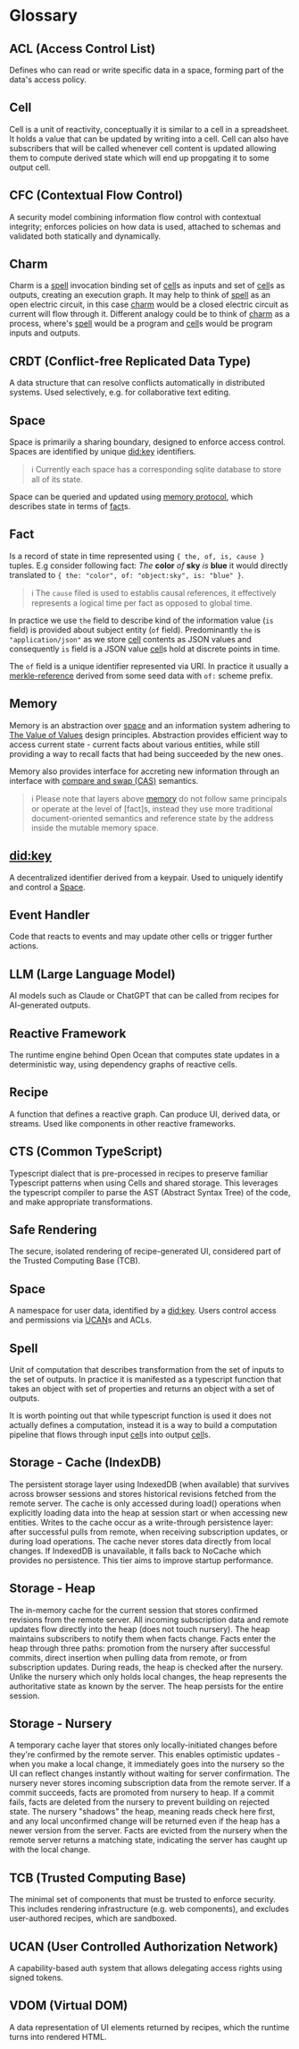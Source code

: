 # Glossary

## ACL (Access Control List)

Defines who can read or write specific data in a space, forming part of the
data's access policy.

## Cell

Cell is a unit of reactivity, conceptually it is similar to a cell in a
spreadsheet. It holds a value that can be updated by writing into a cell. Cell
can also have subscribers that will be called whenever cell content is updated
allowing them to compute derived state which will end up propgating it to some
output cell.

## CFC (Contextual Flow Control)

A security model combining information flow control with contextual integrity;
enforces policies on how data is used, attached to schemas and validated both
statically and dynamically.

## Charm

Charm is a [spell] invocation binding set of [cell]s as inputs and set of
[cell]s as outputs, creating an execution graph. It may help to think of [spell]
as an open electric circuit, in this case [charm] would be a closed electric
circuit as current will flow through it. Different analogy could be to think of
[charm] as a process, where's [spell] would be a program and [cell]s would be
program inputs and outputs.

## CRDT (Conflict-free Replicated Data Type)

A data structure that can resolve conflicts automatically in distributed
systems. Used selectively, e.g. for collaborative text editing.

## Space

Space is primarily a sharing boundary, designed to enforce access control.
Spaces are identified by unique [did:key] identifiers.

> ℹ️ Currently each space has a corresponding sqlite database to store all of
> its state.

Space can be queried and updated using [memory protocol], which describes state
in terms of [fact](#fact)s.

## Fact

Is a record of state in time represented using `{ the, of, is, cause }` tuples.
E.g consider following fact: _The_ **color** _of_ **sky** _is_ **blue** it would
directly translated to `{ the: "color", of: "object:sky", is: "blue" }`.

> ℹ️ The `cause` filed is used to establis causal references, it effectively
> represents a logical time per fact as opposed to global time.

In practice we use `the` field to describe kind of the information value (`is`
field) is provided about subject entity (`of` field). Predominantly `the` is
`"application/json"` as we store [cell] contents as JSON values and consequently
`is` field is a JSON value [cell]s hold at discrete points in time.

The `of` field is a unique identifier represented via URI. In practice it
usually a [merkle-reference] derived from some seed data with `of:` scheme
prefix.

## Memory

Memory is an abstraction over [space] and an information system adhering to
[The Value of Values] design principles. Abstraction provides efficient way to
access current state - current facts about various entities, while still
providing a way to recall facts that had being succeeded by the new ones.

Memory also provides interface for accreting new information through an
interface with [compare and swap (CAS)][CAS] semantics.

> ℹ️ Please note that layers above [memory] do not follow same principals or
> operate at the level of [fact]s, instead they use more traditional
> document-oriented semantics and reference state by the address inside the
> mutable memory space.

## [did:key]

A decentralized identifier derived from a keypair. Used to uniquely identify and
control a [Space].

## Event Handler

Code that reacts to events and may update other cells or trigger further
actions.

## LLM (Large Language Model)

AI models such as Claude or ChatGPT that can be called from recipes for
AI-generated outputs.

## Reactive Framework

The runtime engine behind Open Ocean that computes state updates in a
deterministic way, using dependency graphs of reactive cells.

## Recipe

A function that defines a reactive graph. Can produce UI, derived data, or
streams. Used like components in other reactive frameworks.

## CTS (Common TypeScript)

Typescript dialect that is pre-processed in recipes to preserve familiar
Typescript patterns when using Cells and shared storage. This leverages the
typescript compiler to parse the AST (Abstract Syntax Tree) of the code, and
make appropriate transformations.

## Safe Rendering

The secure, isolated rendering of recipe-generated UI, considered part of the
Trusted Computing Base (TCB).

## Space

A namespace for user data, identified by a [did:key]. Users control access and
permissions via [UCAN]s and ACLs.

## Spell

Unit of computation that describes transformation from the set of inputs to the
set of outputs. In practice it is manifested as a typescript function that takes
an object with set of properties and returns an object with a set of outputs.

It is worth pointing out that while typescript function is used it does not
actually defines a computation, instead it is a way to build a computation
pipeline that flows through input [cell]s into output [cell]s.

## Storage - Cache (IndexDB)

The persistent storage layer using IndexedDB (when
available) that survives across browser sessions and stores historical revisions
fetched from the remote server. The cache is only accessed during load()
operations when explicitly loading data into the heap at session start or when
accessing new entities. Writes to the cache occur as a write-through persistence
layer: after successful pulls from remote, when receiving subscription updates,
or during load operations. The cache never stores data directly from local
changes. If IndexedDB is unavailable, it falls back to NoCache which provides no
persistence. This tier aims to improve startup performance.

## Storage - Heap

The in-memory cache for the current session that stores confirmed revisions
from the remote server. All incoming subscription data and remote updates flow
directly into the heap (does not touch nursery). The heap maintains subscribers
to notify them when facts change. Facts enter the heap through three paths:
promotion from the nursery after successful commits, direct insertion when
pulling data from remote, or from subscription updates. During reads, the heap
is checked after the nursery. Unlike the nursery which only holds local changes,
the heap represents the authoritative state as known by the server. The heap
persists for the entire session.

## Storage - Nursery

A temporary cache layer that stores only locally-initiated changes before
they're confirmed by the remote server. This enables optimistic updates - when
you make a local change, it immediately goes into the nursery so the UI can
reflect changes instantly without waiting for server confirmation. The nursery
never stores incoming subscription data from the remote server. If a commit
succeeds, facts are promoted from nursery to heap. If a commit fails, facts
are deleted from the nursery to prevent building on rejected state. The nursery
"shadows" the heap, meaning reads check here first, and any local unconfirmed
change will be returned even if the heap has a newer version from the server.
Facts are evicted from the nursery when the remote server returns a matching
state, indicating the server has caught up with the local change.

## TCB (Trusted Computing Base)

The minimal set of components that must be trusted to enforce security. This
includes rendering infrastructure (e.g. web components), and excludes
user-authored recipes, which are sandboxed.

## UCAN (User Controlled Authorization Network)

A capability-based auth system that allows delegating access rights using signed
tokens.

## VDOM (Virtual DOM)

A data representation of UI elements returned by recipes, which the runtime
turns into rendered HTML.

[spell]: #spell
[cell]: #cell
[charm]: #charm
[acl]: #acl-access-control-list
[cfc]: #cfc-contextual-flow-control
[cts]: #cts-common-typescript
[crdt]: #crdt-conflict-free-replicated-data-type
[deno]: #deno
[did:key]: #didkey
[event-handler]: #event-handler
[llm]: #llm-large-language-model
[memory]: #memory
[reactive-framework]: #reactive-framework
[recipe]: #recipe
[safe-rendering]: #safe-rendering
[space]: #space
[tcb]: #tcb-trusted-computing-base
[ucan]: #ucan-user-controlled-authorization-network
[vdom]: #vdom-virtual-dom
[memory protocol]: https://github.com/commontoolsinc/RFC/blob/main/rfc/memory.md
[The Value of Values]: https://www.youtube.com/watch?v=-I-VpPMzG7c
[merkle-reference]: https://github.com/Gozala/merkle-reference/blob/main/docs/spec.md
[CAS]: https://en.wikipedia.org/wiki/Compare-and-swap
[did:key]: https://w3c-ccg.github.io/did-key-spec
